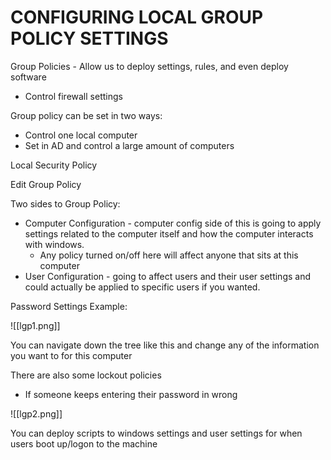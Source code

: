 # CONFIGURING LOCAL GROUP POLICY SETTINGS

Group Policies - Allow us to deploy settings, rules, and even deploy software
- Control firewall settings

Group policy can be set in two ways:
- Control one local computer
- Set in AD and control a large amount of computers

Local Security Policy

Edit Group Policy

Two sides to Group Policy:
- Computer Configuration - computer config side of this is going to apply settings related to the computer itself and how the computer interacts with windows.
	- Any policy turned on/off here will affect anyone that sits at this computer
- User Configuration - going to affect users and their user settings and could actually be applied to specific users if you wanted.

Password Settings Example:

![[lgp1.png]]

You can navigate down the tree like this and change any of the information you want to for this computer

There are also some lockout policies
- If someone keeps entering their password in wrong

![[lgp2.png]]

You can deploy scripts to windows settings and user settings for when users boot up/logon to the machine